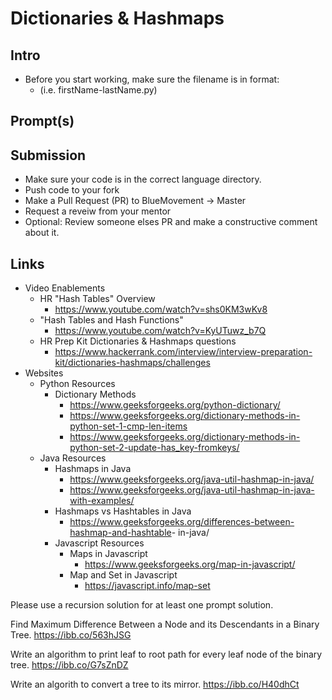 # Dictionaries & Hashmaps

## Intro

- Before you start working, make sure the filename is in format:
  - (i.e. firstName-lastName.py)

## Prompt(s)

## Submission

- Make sure your code is in the correct language directory.
- Push code to your fork
- Make a Pull Request (PR) to BlueMovement -> Master
- Request a reveiw from your mentor
- Optional: Review someone elses PR and make a constructive comment about it.


## Links

- Video Enablements
  - HR "Hash Tables" Overview
    - <https://www.youtube.com/watch?v=shs0KM3wKv8>
  - "Hash Tables and Hash Functions"
    - <https://www.youtube.com/watch?v=KyUTuwz_b7Q>
  - HR Prep Kit Dictionaries & Hashmaps questions
    - <https://www.hackerrank.com/interview/interview-preparation-kit/dictionaries-hashmaps/challenges>
- Websites
  - Python Resources
    - Dictionary Methods
      - <https://www.geeksforgeeks.org/python-dictionary/>
      - <https://www.geeksforgeeks.org/dictionary-methods-in-python-set-1-cmp-len-items>
      - <https://www.geeksforgeeks.org/dictionary-methods-in-python-set-2-update-has_key-fromkeys/>
  - Java Resources
    - Hashmaps in Java
      - <https://www.geeksforgeeks.org/java-util-hashmap-in-java/>
      - <https://www.geeksforgeeks.org/java-util-hashmap-in-java-with-examples/>
    - Hashmaps vs Hashtables in Java
      - <https://www.geeksforgeeks.org/differences-between-hashmap-and-hashtable>- in-java/
    - Javascript Resources
      - Maps in Javascript
        - <https://www.geeksforgeeks.org/map-in-javascript/>
      - Map and Set in Javascript
        - <https://javascript.info/map-set>

Please use a recursion solution for at least one prompt solution.

Find Maximum Difference Between a Node and its Descendants in a Binary Tree.
<https://ibb.co/563hJSG>

Write an algorithm to print leaf to root path for every leaf node of the binary tree.
<https://ibb.co/G7sZnDZ>

Write an algorith to convert a tree to its mirror.
<https://ibb.co/H40dhCt>
